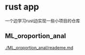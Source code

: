 # rust app
一个边学习rust边实现一些小项目的仓库

## ML_oroportion_anal
[./ML_oroportion_anal/reademe.md](ML_oroportion_anal)
